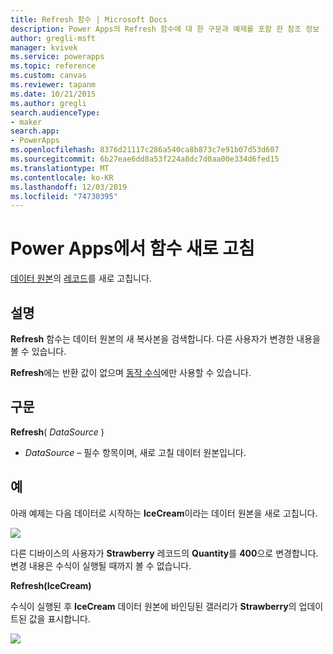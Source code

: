 ```yaml
---
title: Refresh 함수 | Microsoft Docs
description: Power Apps의 Refresh 함수에 대 한 구문과 예제를 포함 한 참조 정보
author: gregli-msft
manager: kvivek
ms.service: powerapps
ms.topic: reference
ms.custom: canvas
ms.reviewer: tapanm
ms.date: 10/21/2015
ms.author: gregli
search.audienceType:
- maker
search.app:
- PowerApps
ms.openlocfilehash: 8376d21117c286a540ca8b873c7e91b07d53d607
ms.sourcegitcommit: 6b27eae6dd8a53f224a8dc7d0aa00e334d6fed15
ms.translationtype: MT
ms.contentlocale: ko-KR
ms.lasthandoff: 12/03/2019
ms.locfileid: "74730395"
---
```

# <a name="refresh-function-in-power-apps"></a>Power Apps에서 함수 새로 고침
[데이터 원본](../working-with-data-sources.md)의 [레코드](../working-with-tables.md#records)를 새로 고칩니다.

## <a name="description"></a>설명
**Refresh** 함수는 데이터 원본의 새 복사본을 검색합니다.  다른 사용자가 변경한 내용을 볼 수 있습니다.

**Refresh**에는 반환 값이 없으며 [동작 수식](../working-with-formulas-in-depth.md)에만 사용할 수 있습니다.

## <a name="syntax"></a>구문
**Refresh**( *DataSource* )

* *DataSource* – 필수 항목이며, 새로 고칠 데이터 원본입니다.

## <a name="example"></a>예
아래 예제는 다음 데이터로 시작하는 **IceCream**이라는 데이터 원본을 새로 고칩니다.

![](media/function-refresh/icecream.png)

다른 디바이스의 사용자가 **Strawberry** 레코드의 **Quantity**를 **400**으로 변경합니다.  변경 내용은 수식이 실행될 때까지 볼 수 없습니다.

**Refresh(IceCream)**

수식이 실행된 후 **IceCream** 데이터 원본에 바인딩된 갤러리가 **Strawberry**의 업데이트된 값을 표시합니다.

![](media/function-refresh/icecream-after.png)

